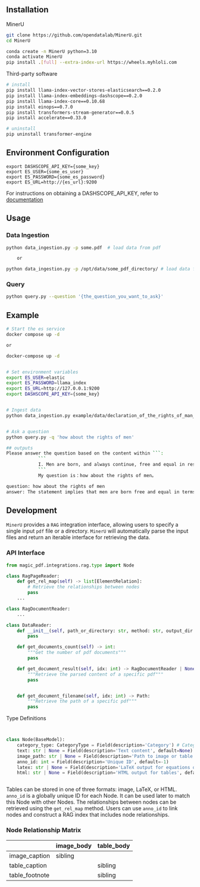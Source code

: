 ## Installation

MinerU

```bash
git clone https://github.com/opendatalab/MinerU.git
cd MinerU

conda create -n MinerU python=3.10
conda activate MinerU
pip install .[full] --extra-index-url https://wheels.myhloli.com
```

Third-party software

```bash
# install
pip install llama-index-vector-stores-elasticsearch==0.2.0
pip install llama-index-embeddings-dashscope==0.2.0
pip install llama-index-core==0.10.68
pip install einops==0.7.0
pip install transformers-stream-generator==0.0.5
pip install accelerate==0.33.0

# uninstall
pip uninstall transformer-engine
```

## Environment Configuration

```
export DASHSCOPE_API_KEY={some_key}
export ES_USER={some_es_user}
export ES_PASSWORD={some_es_password}
export ES_URL=http://{es_url}:9200
```
For instructions on obtaining a DASHSCOPE_API_KEY, refer to [documentation](https://help.aliyun.com/zh/dashscope/opening-service)

## Usage

### Data Ingestion

```bash
python data_ingestion.py -p some.pdf  # load data from pdf

    or

python data_ingestion.py -p /opt/data/some_pdf_directory/ # load data from multiples pdf which under the directory of {some_pdf_directory}
```

### Query

```bash
python query.py --question '{the_question_you_want_to_ask}'
```

## Example

````bash
# Start the es service
docker compose up -d

or

docker-compose up -d


# Set environment variables
export ES_USER=elastic
export ES_PASSWORD=llama_index
export ES_URL=http://127.0.0.1:9200
export DASHSCOPE_API_KEY={some_key}


# Ingest data
python data_ingestion.py example/data/declaration_of_the_rights_of_man_1789.pdf


# Ask a question
python query.py -q 'how about the rights of men'

## outputs
Please answer the question based on the content within ```:
            ```
            I. Men are born, and always continue, free and equal in respect of their rights. Civil distinctions, therefore, can be founded only on public utility.
            ```
            My question is：how about the rights of men。

question: how about the rights of men
answer: The statement implies that men are born free and equal in terms of their rights. Civil distinctions should only be based on public utility. However, it does not specify what those rights are. It is up to society and individual countries to determine and protect the specific rights of their citizens.

````

## Development

`MinerU` provides a `RAG` integration interface, allowing users to specify a single input `pdf` file or a directory. `MinerU` will automatically parse the input files and return an iterable interface for retrieving the data.


### API Interface

```python
from magic_pdf.integrations.rag.type import Node

class RagPageReader:
    def get_rel_map(self) -> list[ElementRelation]:
        # Retrieve the relationships between nodes
        pass
    ...

class RagDocumentReader:
    ...

class DataReader:
    def __init__(self, path_or_directory: str, method: str, output_dir: str):
        pass

    def get_documents_count(self) -> int:
        """Get the number of pdf documents"""
        pass

    def get_document_result(self, idx: int) -> RagDocumentReader | None:
        """Retrieve the parsed content of a specific pdf"""
        pass


    def get_document_filename(self, idx: int) -> Path:
        """Retrieve the path of a specific pdf"""
        pass


```

Type Definitions

```python


class Node(BaseModel):
    category_type: CategoryType = Field(description='Category') # Category
    text: str | None = Field(description='Text content', default=None)
    image_path: str | None = Field(description='Path to image or table (table may be stored as an image)', default=None)
    anno_id: int = Field(description='Unique ID', default=-1)
    latex: str | None = Field(description='LaTeX output for equations or tables', default=None)
    html: str | None = Field(description='HTML output for tables', default=None)



```

Tables can be stored in one of three formats: image, LaTeX, or HTML. 
`anno_id` is a globally unique ID for each Node. It can be used later to match this Node with other Nodes. The relationships between nodes can be retrieved using the `get_rel_map` method. Users can use `anno_id` to link nodes and construct a RAG index that includes node relationships.


### Node Relationship Matrix

|                | image_body | table_body |
| -------------- | ---------- | ---------- |
| image_caption  | sibling    |            |
| table_caption  |            | sibling    |
| table_footnote |            | sibling    |
